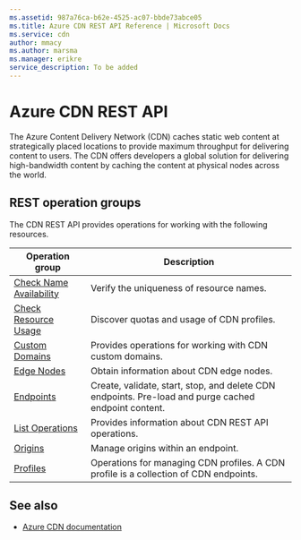 ```yaml
---
ms.assetid: 987a76ca-b62e-4525-ac07-bbde73abce05
ms.title: Azure CDN REST API Reference | Microsoft Docs
ms.service: cdn
author: mmacy
ms.author: marsma
ms.manager: erikre
service_description: To be added
---
```


# Azure CDN REST API

The Azure Content Delivery Network (CDN) caches static web content at strategically placed locations to provide maximum throughput for delivering content to users. The CDN offers developers a global solution for delivering high-bandwidth content by caching the content at physical nodes across the world.

## REST operation groups

The CDN REST API provides operations for working with the following resources.

| Operation group               | Description |
|-------------------------------|-------------|
| [Check Name Availability](xref:management.azure.com.cdn.checknameavailability) | Verify the uniqueness of resource names. |
| [Check Resource Usage](xref:management.azure.com.cdn.resourceusage) | Discover quotas and usage of CDN profiles. |
| [Custom Domains](xref:management.azure.com.cdn.customdomains) | Provides operations for working with CDN custom domains. |
| [Edge Nodes](xref:management.azure.com.cdn.edgenodes) | Obtain information about CDN edge nodes. |
| [Endpoints](xref:management.azure.com.cdn.endpoints) | Create, validate, start, stop, and delete CDN endpoints. Pre-load and purge cached endpoint content. |
| [List Operations](xref:management.azure.com.cdn.operations) | Provides information about CDN REST API operations. |
| [Origins](xref:management.azure.com.cdn.origins) | Manage origins within an endpoint. |
| [Profiles](xref:management.azure.com.cdn.profiles) | Operations for managing CDN profiles. A CDN profile is a collection of CDN endpoints. |

## See also

- [Azure CDN documentation](https://docs.microsoft.com/azure/cdn)
